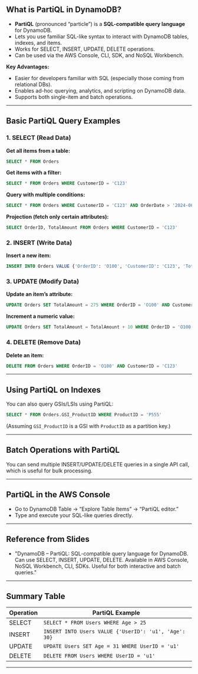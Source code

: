 
## **What is PartiQL in DynamoDB?**

* **PartiQL** (pronounced “particle”) is a **SQL-compatible query language** for DynamoDB.
* Lets you use familiar SQL-like syntax to interact with DynamoDB tables, indexes, and items.
* Works for SELECT, INSERT, UPDATE, DELETE operations.
* Can be used via the AWS Console, CLI, SDK, and NoSQL Workbench.

**Key Advantages:**

* Easier for developers familiar with SQL (especially those coming from relational DBs).
* Enables ad-hoc querying, analytics, and scripting on DynamoDB data.
* Supports both single-item and batch operations.

---

## **Basic PartiQL Query Examples**

### **1. SELECT (Read Data)**

**Get all items from a table:**

```sql
SELECT * FROM Orders
```

**Get items with a filter:**

```sql
SELECT * FROM Orders WHERE CustomerID = 'C123'
```

**Query with multiple conditions:**

```sql
SELECT * FROM Orders WHERE CustomerID = 'C123' AND OrderDate > '2024-06-01'
```

**Projection (fetch only certain attributes):**

```sql
SELECT OrderID, TotalAmount FROM Orders WHERE CustomerID = 'C123'
```

### **2. INSERT (Write Data)**

**Insert a new item:**

```sql
INSERT INTO Orders VALUE {'OrderID': 'O100', 'CustomerID': 'C123', 'TotalAmount': 250, 'OrderDate': '2024-06-03'}
```

### **3. UPDATE (Modify Data)**

**Update an item’s attribute:**

```sql
UPDATE Orders SET TotalAmount = 275 WHERE OrderID = 'O100' AND CustomerID = 'C123'
```

**Increment a numeric value:**

```sql
UPDATE Orders SET TotalAmount = TotalAmount + 10 WHERE OrderID = 'O100' AND CustomerID = 'C123'
```

### **4. DELETE (Remove Data)**

**Delete an item:**

```sql
DELETE FROM Orders WHERE OrderID = 'O100' AND CustomerID = 'C123'
```

---

## **Using PartiQL on Indexes**

You can also query GSIs/LSIs using PartiQL:

```sql
SELECT * FROM Orders.GSI_ProductID WHERE ProductID = 'P555'
```

(Assuming `GSI_ProductID` is a GSI with `ProductID` as a partition key.)

---

## **Batch Operations with PartiQL**

You can send multiple INSERT/UPDATE/DELETE queries in a single API call, which is useful for bulk processing.

---

## **PartiQL in the AWS Console**

* Go to DynamoDB Table → “Explore Table Items” → “PartiQL editor.”
* Type and execute your SQL-like queries directly.

---

## **Reference from Slides**

* "DynamoDB – PartiQL: SQL-compatible query language for DynamoDB. Can use SELECT, INSERT, UPDATE, DELETE. Available in AWS Console, NoSQL Workbench, CLI, SDKs. Useful for both interactive and batch queries."

---

## **Summary Table**

| Operation | PartiQL Example                                       |
| --------- | ----------------------------------------------------- |
| SELECT    | `SELECT * FROM Users WHERE Age > 25`                  |
| INSERT    | `INSERT INTO Users VALUE {'UserID': 'u1', 'Age': 30}` |
| UPDATE    | `UPDATE Users SET Age = 31 WHERE UserID = 'u1'`       |
| DELETE    | `DELETE FROM Users WHERE UserID = 'u1'`               |

---
